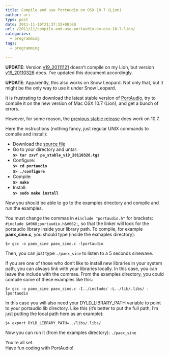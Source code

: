 ```yaml
---
title: Compile and use PortAudio on OSX 10.7 (Lion)
author: uri
type: post
date: 2011-11-10T21:37:32+00:00
url: /2011/11/compile-and-use-portaudio-on-osx-10-7-lion/
categories:
  - programming
tags:
  - programming

---
```

**UPDATE**: Version [v19_20111121][1] doesn&#8217;t compile on my Lion, but version [v19_20110326][2] does. I&#8217;ve updated this document accordingly.

**UPDATE**: Apparently, this also works on Snow Leopard. Not only that, but it might be the only way to use it under Snow Leopard.

It is frustrating to download the latest stable version of [PortAudio][3], try to compile it on the new version of Mac OSX 10.7 (Lion), and get a bunch of errors.

However, for some reason, the [previous stable release][2] does work on 10.7.

Here the instructions (nothing fancy, just regular UNIX commands to compile and install):

  * Download the [source file][2]
  * Go to your directory and untar:  
    **`$> tar zxvf pa_stable_v19_20110326.tgz`**
  * Configure:  
    **`$> cd portaudio`  
    `$> ./configure`**
  * Compile:  
    **`$> make`**
  * Install:  
    **`$> sudo make install`**

Now you should be able to go to the examples directory and compile and run the examples.

You must change the commas in `#include "portaudio.h"` for brackets: `#include &#060;portaudio.h&#062;`, so that the linker will look for the portaudio library inside your library path. To compile, for example **paex_sine.c**, you should type (inside the exmaples directory):

`$> gcc -o paex_sine paex_sine.c -lportaudio`

Then, you can just type `./paex_sine` to listen to a 5 seconds sinewave.

If you are one of those who don&#8217;t like to install new libraries in your system path, you can always link with your libraries locally. In this case, you can leave the include with the commas. From the examples directory, you could compile some of these examples like this:

`$> gcc -o paex_sine paex_sine.c -I../include/ -L../lib/.libs/ -lportaudio`

In this case you will also need your DYLD\_LIBRARY\_PATH variable to point to your portaudio lib directory. Like this (it&#8217;s better to put the full path, I&#8217;m just putting the local path here as an example):

`$> export DYLD_LIBRARY_PATH=../libs/.libs/`

Now you can run it (from the examples directory): `./paex_sine`

You&#8217;re all set.  
Have fun coding with PortAudio!

 [1]: http://www.portaudio.com/archives/pa_stable_v19_20111121.tgz
 [2]: http://www.portaudio.com/archives/pa_stable_v19_20110326.tgz
 [3]: http://www.portaudio.com/